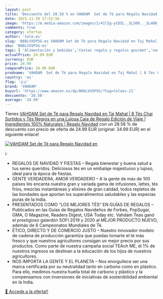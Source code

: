```yaml
---
layout: post
title: 'Descuento del 28.58 % en VAHDAM  Set de Té para Regalo Navidad en'
date: 2021-11-20 17:52:56
image: 'https://m.media-amazon.com/images/I/41lIg-yCDIL._SL500_._SL400_.jpg'
comments: true
category: ofertas
author: 'tole.es'
slug: 'B08LVX5P5G-es VAHDAM Set de Té para Regalo Navidad en Taj Mahal | 8 Tés...'
sku: 'B08LVX5P5G-es'
tags: [ 'Alimentación y bebidas','Cestas regalo y regalos gourmet','navidad','vahdam', ]
actualPrice: 24.99 EUR
currency: EUR
price: 24.99
comparePrice: 34.99 EUR
prodname: 'VAHDAM  Set de Té para Regalo Navidad en Taj Mahal | 8 Tés Chai Surtidos y Tés Negros en una Lujosa Caja de Regalo Edición de Viaje | Ingredientes 100% Naturales | Regalo Navidad'
country: 'es'
flag: '🇪🇸'
brand: 'VAHDAM'
buyurl: 'https://www.amazon.es/dp/B08LVX5P5G/?tag=tolees-21'
descuento: '28.58'
average: '24.99'
---
```


Tienes [VAHDAM  Set de Té para Regalo Navidad en Taj Mahal | 8 Tés Chai Surtidos y Tés Negros en una Lujosa Caja de Regalo Edición de Viaje | Ingredientes 100% Naturales | Regalo Navidad](https://www.amazon.es/dp/B08LVX5P5G/?tag=tolees-21) con un 28.58 % de descuento con precio de oferta de 24.99 EUR (original: 34.99 EUR) en el siguiente enlace!

[![VAHDAM  Set de Té para Regalo Navidad en](https://m.media-amazon.com/images/I/41lIg-yCDIL._SL500_._SL400_.jpg)](https://www.amazon.es/dp/B08LVX5P5G/?tag=tolees-21)

ℹ️:

- REGALOS DE NAVIDAD Y FIESTAS – Regala bienestar y buena salud a tus seres queridos. Deliciosos tés en un embalaje majestuoso y lujoso, ideal para la época de fiestas.
- GENTE VERDADERA, AMOR VERDADERO – A la gente de más de 100 países les encanta nuestra gran y variada gama de infusiones, lattes, tés fríos, mezclas instantáneas y elixires de gran calidad, todos repletos de las bondades que aportan los superalimentos saludables y las especias puras de la India.
- PRESENTADOS COMO “LOS MEJORES TÉS” EN GUÍAS DE REGALOS – Publicados en las Guías de Regalos Navideños de Forbes, PopSugar, GMA, O Magazine, Readers Digest, USA Today etc. Vahdam Teas ganó el prestigioso galardón SOFI 2019 y 2020 al MEJOR PRODUCTO NUEVO, además de 6 Campeonatos Mundiales de Té.
- ÉTICO, DIRECTO Y DE COMERCIO JUSTO – Nuestro innovador modelo de cadena de producción garantiza que puedas tomarte el té más fresco y que nuestros agricultores consigan un mejor precio por sus productos. Como parte de nuestra campaña social TEAch ME, el 1% de nuestros ingresos se destinan a la educación de los hijos de nuestros agricultores.
- NOS IMPORTA LA GENTE Y EL PLANETA – Nos enorgullece ser una marca certificada por su neutralidad tanto en carbono como en plástico. Para ello, medimos nuestra huella total de carbono y plástico y la compensamos con inversiones de iniciativas de sostenibilidad ambiental en la India.

[🛒 Accede a la oferta!!](https://www.amazon.es/dp/B08LVX5P5G/?tag=tolees-21)
